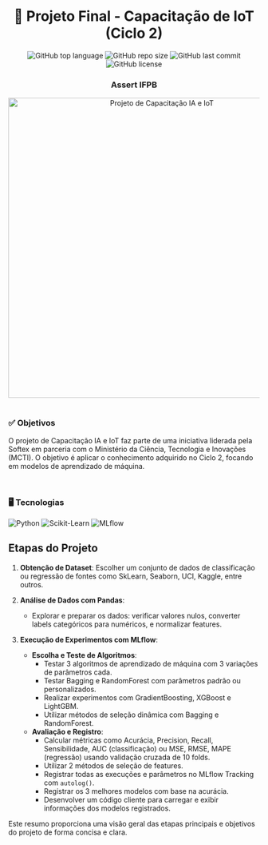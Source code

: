 <h1 align="center">📡 Projeto Final - Capacitação de IoT (Ciclo 2)</h1>
<p align="center">
  <img alt="GitHub top language" src="https://img.shields.io/github/languages/top/username/your-repository-name?color=green">
  <img alt="GitHub repo size" src="https://img.shields.io/github/repo-size/username/your-repository-name?color=green">
  <img alt="GitHub last commit" src="https://img.shields.io/github/last-commit/username/your-repository-name?color=green">
  <img alt="GitHub license" src="https://img.shields.io/github/license/username/your-repository-name?color=green">
</p>
<div align="center">
  <h3 align="center">Assert IFPB</h3>
  <img src="https://github.com/user-attachments/assets/507f2d8a-e2e3-42a3-b309-fb28ac06aebb" alt="Projeto de Capacitação IA e IoT" height="600" width="600"><br>
</div>
<div style="display: inline_block" ><br>
    <h3>✅ Objetivos</h3>
    <p>O projeto de Capacitação IA e IoT faz parte de uma iniciativa liderada pela Softex em parceria com o Ministério da Ciência, Tecnologia e Inovações (MCTI). O objetivo é aplicar o conhecimento adquirido no Ciclo 2, focando em modelos de aprendizado de máquina.</p>
</div>
<div style="display: inline_block" ><br>
    <h3>🖥️ Tecnologias </h3>
    <img alt="Python" src="https://img.shields.io/badge/Python-000000?style=for-the-badge&logo=python&logoColor=white">
    <img alt="Scikit-Learn" src="https://img.shields.io/badge/Scikit--Learn-000000?style=for-the-badge&logo=scikit-learn&logoColor=white">
    <img alt="MLflow" src="https://img.shields.io/badge/MLflow-000000?style=for-the-badge&logo=mlflow&logoColor=white">
</div>

## Etapas do Projeto

1. **Obtenção de Dataset**: Escolher um conjunto de dados de classificação ou regressão de fontes como SkLearn, Seaborn, UCI, Kaggle, entre outros.

2. **Análise de Dados com Pandas**:
   - Explorar e preparar os dados: verificar valores nulos, converter labels categóricos para numéricos, e normalizar features.

3. **Execução de Experimentos com MLflow**:
   - **Escolha e Teste de Algoritmos**:
     - Testar 3 algoritmos de aprendizado de máquina com 3 variações de parâmetros cada.
     - Testar Bagging e RandomForest com parâmetros padrão ou personalizados.
     - Realizar experimentos com GradientBoosting, XGBoost e LightGBM.
     - Utilizar métodos de seleção dinâmica com Bagging e RandomForest.
   - **Avaliação e Registro**:
     - Calcular métricas como Acurácia, Precision, Recall, Sensibilidade, AUC (classificação) ou MSE, RMSE, MAPE (regressão) usando validação cruzada de 10 folds.
     - Utilizar 2 métodos de seleção de features.
     - Registrar todas as execuções e parâmetros no MLflow Tracking com `autolog()`.
     - Registrar os 3 melhores modelos com base na acurácia.
     - Desenvolver um código cliente para carregar e exibir informações dos modelos registrados.

Este resumo proporciona uma visão geral das etapas principais e objetivos do projeto de forma concisa e clara.
